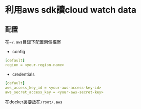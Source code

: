 # 利用aws sdk讀cloud watch data

## 配置
在`~/.aws`目錄下配置兩個檔案
* config
```yaml
[default]
region = <your-region-name>
```
* credentials
```yaml
[default]
aws_access_key_id = <your-aws-access-key-id>
aws_secret_access_key = <your-aws-secret-key>
```
在docker裏要放在`/root/.aws`
